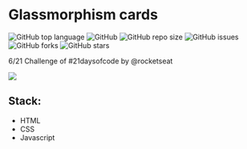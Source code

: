 # Glassmorphism cards


![GitHub top language](https://img.shields.io/github/languages/top/KaiqueMCR/Glassmorphism-cards?color=%20%23c69%20)
![GitHub](https://img.shields.io/github/license/KaiqueMCR/Glassmorphism-cards)
![GitHub repo size](https://img.shields.io/github/repo-size/KaiqueMCR/Glassmorphism-cards)
![GitHub issues](https://img.shields.io/github/issues/KaiqueMCR/Glassmorphism-cards)
![GitHub forks](https://img.shields.io/github/forks/KaiqueMCR/Glassmorphism-cards)
![GitHub stars](https://img.shields.io/github/stars/KaiqueMCR/Glassmorphism-cards)

6/21 Challenge of #21daysofcode by @rocketseat

<img src="./images/demonstration.gif">

## Stack:

- HTML
- CSS
- Javascript